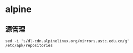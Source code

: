 # alpine

## 源管理

```
sed -i 's/dl-cdn.alpinelinux.org/mirrors.ustc.edu.cn/g' /etc/apk/repositories
```

